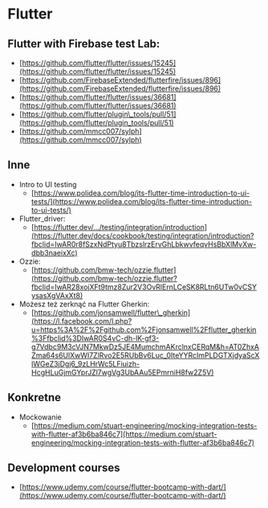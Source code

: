 # Flutter

## Flutter with Firebase test Lab:

* [https://github.com/flutter/flutter/issues/15245](https://github.com/flutter/flutter/issues/15245)
* [https://github.com/FirebaseExtended/flutterfire/issues/896](https://github.com/FirebaseExtended/flutterfire/issues/896)
* [https://github.com/flutter/flutter/issues/36681](https://github.com/flutter/flutter/issues/36681)
* [https://github.com/flutter/plugin\_tools/pull/51](https://github.com/flutter/plugin_tools/pull/51)
* [https://github.com/mmcc007/sylph](https://github.com/mmcc007/sylph)



## Inne

* Intro to UI testing
  * [https://www.polidea.com/blog/its-flutter-time-introduction-to-ui-tests/](https://www.polidea.com/blog/its-flutter-time-introduction-to-ui-tests/)
* Flutter\_driver:
  * [https://flutter.dev/.../testing/integration/introduction](https://flutter.dev/docs/cookbook/testing/integration/introduction?fbclid=IwAR0r8fSzxNdPtyu8TbzslrzErvGhLbkwvfeqvHsBbXlMvXw-dbb3naeixXc)
* Ozzie:
  * [https://github.com/bmw-tech/ozzie.flutter](https://github.com/bmw-tech/ozzie.flutter?fbclid=IwAR28xojXFt9tmz8Zur2V3OvRlErnLCeSK8RLtn6UTw0vCSYysasXgVAxXt8)
* Możesz też zerknąć na Flutter Gherkin:
  * [https://github.com/jonsamwell/flutter\_gherkin](https://l.facebook.com/l.php?u=https%3A%2F%2Fgithub.com%2Fjonsamwell%2Fflutter_gherkin%3Ffbclid%3DIwAR0S4vC-dh-lK-gf3-g7Vdbc9M3cVJN7MkwDz5JE4MumchmAKrclnxCERqM&h=AT0ZhxAZma64s6UlXwWI7ZlRvo2E5RUbBv6Luc_0IteYYRcImPLDGTXjdyaScXlWGeZ3jDgj6_9zLHrWc5LFiuizh-HcgHLuGjmGYprJZl7wgVg3UbAAu5EPmrniH8fw2Z5V)

## Konkretne

* Mockowanie
  * [https://medium.com/stuart-engineering/mocking-integration-tests-with-flutter-af3b6ba846c7](https://medium.com/stuart-engineering/mocking-integration-tests-with-flutter-af3b6ba846c7)

## Development courses

* [https://www.udemy.com/course/flutter-bootcamp-with-dart/](https://www.udemy.com/course/flutter-bootcamp-with-dart/)

